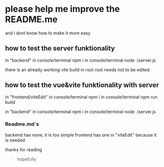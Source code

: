 # please help me improve the README.me
and i dont know how to make it more easy
 
## how to test the server funktionality
in "backend"
in console/terminal npm i
in console/terminal node .\server.js

there is an already working vite build in root
root needs not to be edited

## how to test the vue&vite funktionality with server
in "frontend/viteEdit"
in console/terminal npm i
in console/terminal npm run build

in "backend"
in console/terminal npm i
in console/terminal node .\server.js

### Readme.md´s
backend has none, it is too simple
frontend has one in "viteEdit" because it is needed

thanks for reading 
> hopefully
